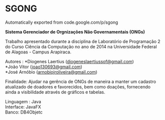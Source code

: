 # SGONG
Automatically exported from code.google.com/p/sgong

<b>Sistema Gerenciador de Orgnizações Não Governamentais (ONGs)</b>

Trabalho apresentado durante a disciplina de Laboratório de Programação 2 do Curso Ciência da Computação no ano de 2014 na Universidade Federal de Alagoas - Campus Arapiraca.

Autores : 
          *Diogenes Laertius (diogeneslaertiussof@gmail.com)<br>
          *João Vitor (joao130693@gmail.com)<br>
          *José Arnóbio (arnobiojroliveira@gmail.com)<br>

Finalidade: Ajudar na gerência de ONGs de maneira a manter um cadastro atualizado de doadores e favorecidos, bem como doações, fornecendo ainda a visibilidade através de gráficos e tabelas. <br>

Linguagem : Java<br>
Interface: JavaFX<br>
Banco: DB4Objetc<br>
